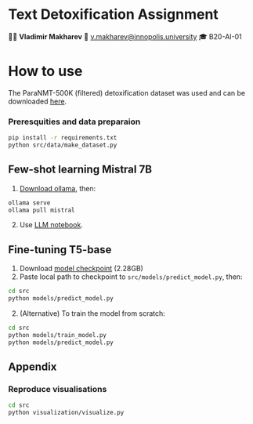 # Text Detoxification Assignment

🧑‍💻 **Vladimir Makharev**
📧 v.makharev@innopolis.university
🎓 B20-AI-01

# How to use

The ParaNMT-500K (filtered) detoxification dataset was used and can be downloaded [here](https://github.com/skoltech-nlp/detox/releases/download/emnlp2021/filtered_paranmt.zip).

### Preresquities and data preparaion

```bash
pip install -r requirements.txt
python src/data/make_dataset.py
```

## Few-shot learning Mistral 7B

1. [Download ollama](https://ollama.ai/download), then:

```bash
ollama serve
ollama pull mistral
```

2. Use [LLM notebook](https://github.com/kilimanj4r0/text-detoxification/blob/main/notebooks/2.2-llm.ipynb).

## Fine-tuning T5-base

1. Download [model checkpoint](https://disk.yandex.ru/d/xPIno6SPXFL7dA) (2.28GB)
2. Paste local path to checkpoint to `src/models/predict_model.py`, then:

```bash
cd src
python models/predict_model.py
```

2. (Alternative) To train the model from scratch:

```bash
cd src
python models/train_model.py
python models/predict_model.py
```

## Appendix

### Reproduce visualisations

```bash
cd src
python visualization/visualize.py
```
